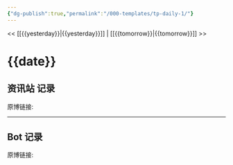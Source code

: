 ```yaml
---
{"dg-publish":true,"permalink":"/000-templates/tp-daily-1/"}
---
```



<< [[{{yesterday}}\|{{yesterday}}]] | [[{{tomorrow}}\|{{tomorrow}}]] >>
# {{date}}

## 资讯站 记录

原博链接: 


---
## Bot 记录

原博链接: 


